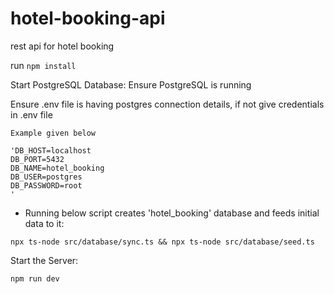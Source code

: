 # hotel-booking-api
rest api for hotel booking

run `npm install`

Start PostgreSQL Database: Ensure PostgreSQL is running


Ensure .env file is having postgres connection details, if not give credentials in .env file 

    Example given below
    
    'DB_HOST=localhost
    DB_PORT=5432
    DB_NAME=hotel_booking
    DB_USER=postgres
    DB_PASSWORD=root
    '

- Running below script creates 'hotel_booking' database and feeds initial data to it:

`npx ts-node src/database/sync.ts && npx ts-node src/database/seed.ts`

Start the Server:

`npm run dev`
